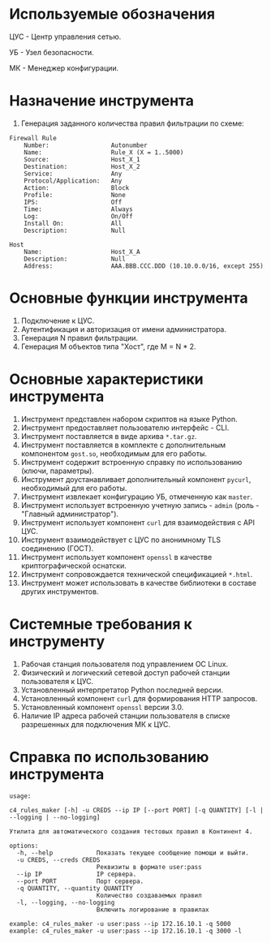 # Используемые обозначения

ЦУС - Центр управления сетью.

УБ - Узел безопасности.

МК - Менеджер конфигурации.

# Назначение инструмента

1. Генерация заданного количества правил фильтрации по схеме:

```
Firewall Rule
    Number:                 Autonumber
    Name:                   Rule_X (X = 1..5000)
    Source:                 Host_X_1
    Destination:            Host_X_2
    Service:                Any
    Protocol/Application:   Any
    Action:                 Block
    Profile:                None
    IPS:                    Off
    Time:                   Always
    Log:                    On/Off
    Install On:             All
    Description:            Null

Host
    Name:                   Host_X_A
    Description:            Null
    Address:                AAA.BBB.CCC.DDD (10.10.0.0/16, except 255)
```

# Основные функции инструмента

1. Подключение к ЦУС.
2. Аутентификация и авторизация от имени администратора.
3. Генерация N правил фильтрации.
4. Генерация M объектов типа "Хост", где M = N * 2.

# Основные характеристики инструмента

1. Инструмент представлен набором скриптов на языке Python.
2. Инструмент предоставляет пользователю интерфейс - CLI.
3. Инструмент поставляется в виде архива `*.tar.gz`.
4. Инструмент поставляется в комплекте с дополнительным компонентом `gost.so`, необходимым для его работы.
5. Инструмент содержит встроенную справку по использованию (ключи, параметры).
6. Инструмент доустанавливает дополнительный компонент `pycurl`, необходимый для его работы. 
7. Инструмент извлекает конфигурацию УБ, отмеченную как `master`.
8. Инструмент использует встроенную учетную запись - `admin` (роль - "Главный администратор").
9. Инструмент использует компонент `curl` для взаимодействия с API ЦУС.
10. Инструмент взаимодействует с ЦУС по анонимному TLS соединению (ГОСТ).
11. Инструмент использует компонент `openssl` в качестве криптографической оснатски.
12. Инструмент сопровождается технической спецификацией `*.html`.
13. Инструмент может использовать в качестве библиотеки в составе других инструментов.

# Системные требования к инструменту

1. Рабочая станция пользователя под управлением ОС Linux.
2. Физический и логический сетевой доступ рабочей станции пользователя к ЦУС.
3. Установленный интерпретатор Python последней версии.
4. Установленный компонент `curl` для формирования HTTP запросов.
5. Установленный компонент `openssl` версии 3.0.
6. Наличие IP адреса рабочей станции пользователя в списке разрешенных для подключения МК к ЦУС.

# Справка по использованию инструмента

```
usage: 

c4_rules_maker [-h] -u CREDS --ip IP [--port PORT] [-q QUANTITY] [-l | --logging | --no-logging]

Утилита для автоматического создания тестовых правил в Континент 4.

options:
  -h, --help            Показать текущее сообщение помощи и выйти.
  -u CREDS, --creds CREDS
                        Реквизиты в формате user:pass
  --ip IP               IP сервера.
  --port PORT           Порт сервера.
  -q QUANTITY, --quantity QUANTITY
                        Количество создаваемых правил
  -l, --logging, --no-logging
                        Включить логирование в правилах

example: c4_rules_maker -u user:pass --ip 172.16.10.1 -q 5000
example: c4_rules_maker -u user:pass --ip 172.16.10.1 -q 3000 -l
```
